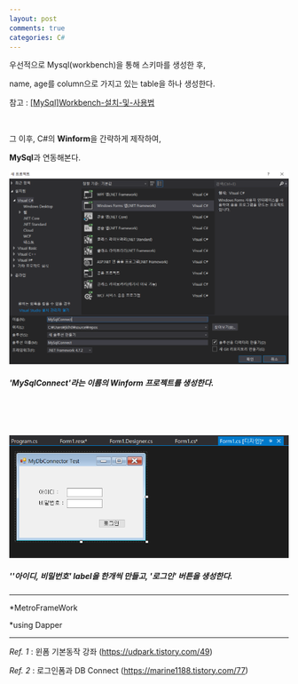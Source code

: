 ```yaml
---
layout: post
comments: true
categories: C#
---
```


우선적으로 Mysql(workbench)을 통해 스키마를 생성한 후,   

name, age를 column으로 가지고 있는 table을 하나 생성한다.

참고 : [[MySql]Workbench-설치-및-사용법](https://jongwuner.github.io/2019/08/07/MySql-Workbench-%EC%84%A4%EC%B9%98-%EB%B0%8F-%EC%82%AC%EC%9A%A9%EB%B2%95/)  

​        

그 이후, C#의 **Winform**을 간략하게 제작하여, 

**MySql**과 연동해본다. 



![](.\img\201908071.PNG)

##### 'MySqlConnect'라는 이름의 Winform 프로젝트를  생성한다.            

​          

​          



![](.\img\201908072.PNG)

##### ''아이디, 비밀번호' label을 한개씩 만들고, '로그인' 버튼을 생성한다.

 



-----------------------------------------

*MetroFrameWork

*using Dapper

---------------------

*Ref. 1*  : 윈폼 기본동작 강좌 (https://udpark.tistory.com/49)  

*Ref. 2* :  로그인폼과 DB Connect (https://marine1188.tistory.com/77) 